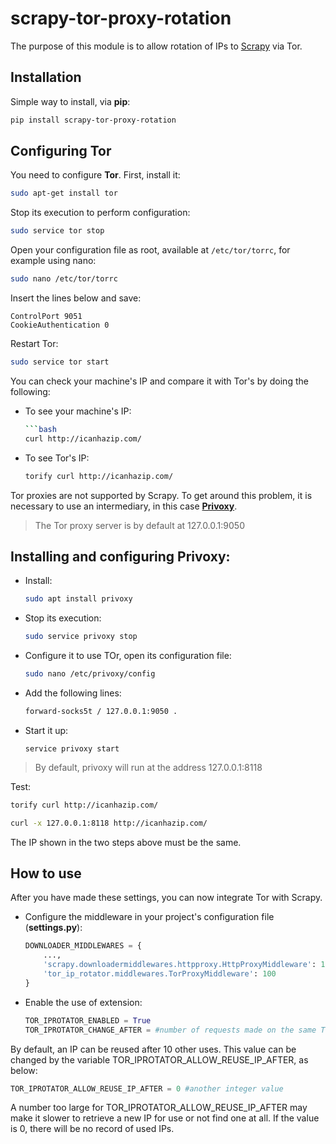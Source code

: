 # scrapy-tor-proxy-rotation
The purpose of this module is to allow rotation of IPs to [Scrapy](https://scrapy.org/) via Tor.

## Installation

Simple way to install, via **pip**:

```bash
pip install scrapy-tor-proxy-rotation
```

## Configuring Tor

You need to configure **Tor**. First, install it:

```bash
sudo apt-get install tor
```

Stop its execution to perform configuration:

```bash
sudo service tor stop
```

Open your configuration file as root, available at `/etc/tor/torrc`, for example using nano:

```bash
sudo nano /etc/tor/torrc
```

Insert the lines below and save:

```
ControlPort 9051
CookieAuthentication 0
```

Restart Tor:

```bash
sudo service tor start
```

You can check your machine's IP and compare it with Tor's by doing the following:

- To see your machine's IP:
    ```bash
    ```bash
    curl http://icanhazip.com/
    ```
- To see Tor's IP:
    ```bash
    torify curl http://icanhazip.com/   
    ```

Tor proxies are not supported by Scrapy. To get around this problem, it is necessary to use an intermediary, in this case **[Privoxy](https://www.privoxy.org/)**.

> The Tor proxy server is by default at 127.0.0.1:9050

## Installing and configuring **Privoxy**:
- Install: 
    ```bash
    sudo apt install privoxy
    ```
- Stop its execution:
    ```bash
    sudo service privoxy stop
    ```
- Configure it to use TOr, open its configuration file:
    ```bash
    sudo nano /etc/privoxy/config
    ```
- Add the following lines:
    ```bash
    forward-socks5t / 127.0.0.1:9050 .
    ``` 
- Start it up: 
    ```
    service privoxy start
    ```

> By default, privoxy will run at the address 127.0.0.1:8118 

Test: 
```bash
torify curl http://icanhazip.com/
```
```bash
curl -x 127.0.0.1:8118 http://icanhazip.com/
```

The IP shown in the two steps above must be the same.

## How to use

After you have made these settings, you can now integrate Tor with Scrapy.

- Configure the middleware in your project's configuration file (**settings.py**):
    ```python
    DOWNLOADER_MIDDLEWARES = {
        ...,
        'scrapy.downloadermiddlewares.httpproxy.HttpProxyMiddleware': 110,
        'tor_ip_rotator.middlewares.TorProxyMiddleware': 100
    }
    ```
    
- Enable the use of extension:  
    ```python
    TOR_IPROTATOR_ENABLED = True
    TOR_IPROTATOR_CHANGE_AFTER = #number of requests made on the same Tor's IP address
    ```

By default, an IP can be reused after 10 other uses. This value can be changed by the variable TOR_IPROTATOR_ALLOW_REUSE_IP_AFTER, as below:

```python
TOR_IPROTATOR_ALLOW_REUSE_IP_AFTER = 0 #another integer value
```

A number too large for TOR_IPROTATOR_ALLOW_REUSE_IP_AFTER may make it slower to retrieve a new IP for use or not find one at all. If the value is 0, there will be no record of used IPs.
